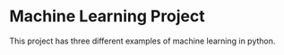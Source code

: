 # Machine Learning Project

This project has three different examples of machine learning in python. 